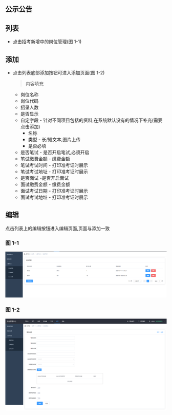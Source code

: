 ## 公示公告 <!-- {docsify-ignore} -->

## 列表

- 点击招考新增中的岗位管理(图 1-1)

## 添加

- 点击列表底部添加按钮可进入添加页面(图 1-2)

  > 内容填充

  - 岗位名称
  - 岗位代码
  - 招录人数
  - 是否显示
  - 自定字段 - 针对不同项目包括的资料,在系统默认没有的情况下补充(需要点击添加)
    - 名称
    - 类型 - 长/短文本,图片上传
    - 是否必填
  - 是否笔试 - 是否开启笔试,必须开启
  - 笔试缴费金额 - 缴费金额
  - 笔试考试时间 - 打印准考证时展示
  - 笔试考试地址 - 打印准考证时展示
  - 是否面试 -是否开启面试
  - 面试缴费金额 - 缴费金额
  - 面试考试日期 - 打印准考证时展示
  - 面试考试地址 - 打印准考证时展示

## 编辑

点击列表上的编辑按钮进入编辑页面,页面与添加一致

### 图 1-1<!-- {docsify-ignore} -->

![1-1](../../img/exam/5.png)

### 图 1-2<!-- {docsify-ignore} -->

![1-1](../../img/exam/6.png)
